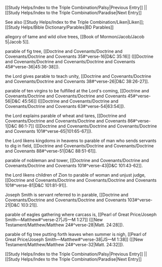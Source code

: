 [[Study Helps/Index to the Triple Combination/Palsy|Previous Entry]]  ||  [[Study Helps/Index to the Triple Combination/Paradise|Next Entry]]

 See also [[Study Helps/Index to the Triple Combination/Liken|Liken]]; [[Study Helps/Bible Dictionary/Parables|BD Parables]]

 allegory of tame and wild olive trees, [[Book of Mormon/Jacob/Jacob 5|Jacob 5]].

 parable of fig tree, [[Doctrine and Covenants/Doctrine and Covenants/Doctrine and Covenants 35#^verse-16|D&C 35:16]] ([[Doctrine and Covenants/Doctrine and Covenants/Doctrine and Covenants 45#^verse-36|45:36-38]]).

 the Lord gives parable to teach unity, [[Doctrine and Covenants/Doctrine and Covenants/Doctrine and Covenants 38#^verse-26|D&C 38:26-27]].

 parable of ten virgins to be fulfilled at the Lord's coming, [[Doctrine and Covenants/Doctrine and Covenants/Doctrine and Covenants 45#^verse-56|D&C 45:56]] ([[Doctrine and Covenants/Doctrine and Covenants/Doctrine and Covenants 63#^verse-54|63:54]]).

 the Lord explains parable of wheat and tares, [[Doctrine and Covenants/Doctrine and Covenants/Doctrine and Covenants 86#^verse-1|D&C 86:1-7]] ([[Doctrine and Covenants/Doctrine and Covenants/Doctrine and Covenants 101#^verse-65|101:65-67]]).

 the Lord likens kingdoms in heavens to parable of man who sends servants to dig in field, [[Doctrine and Covenants/Doctrine and Covenants/Doctrine and Covenants 88#^verse-51|D&C 88:51-61]].

 parable of nobleman and tower, [[Doctrine and Covenants/Doctrine and Covenants/Doctrine and Covenants 101#^verse-43|D&C 101:43-62]].

 the Lord likens children of Zion to parable of woman and unjust judge, [[Doctrine and Covenants/Doctrine and Covenants/Doctrine and Covenants 101#^verse-81|D&C 101:81-91]].

 Joseph Smith is servant referred to in parable, [[Doctrine and Covenants/Doctrine and Covenants/Doctrine and Covenants 103#^verse-21|D&C 103:21]].

 parable of eagles gathering where carcass is, [[Pearl of Great Price/Joseph Smith—Matthew#^verse-27|JS—M 1:27]] ([[New Testament/Matthew/Matthew 24#^verse-28|Matt. 24:28]]).

 parable of fig tree putting forth leaves when summer is nigh, [[Pearl of Great Price/Joseph Smith—Matthew#^verse-38|JS—M 1:38]] ([[New Testament/Matthew/Matthew 24#^verse-32|Matt. 24:32]]).

[[Study Helps/Index to the Triple Combination/Palsy|Previous Entry]]  ||  [[Study Helps/Index to the Triple Combination/Paradise|Next Entry]]